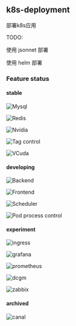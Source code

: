 ## k8s-deployment

部署k8s应用

TODO:

使用 jsonnet 部署

使用 helm 部署

### Feature status

#### stable

![Mysql](https://img.shields.io/badge/mysql-stable-brightgreen)

![Redis](https://img.shields.io/badge/redis-stable-brightgreen)

![Nvidia](https://img.shields.io/badge/nvidia_device_plugin-stable-brightgreen)

![Tag control](https://img.shields.io/badge/tag_control-stable-brightgreen)

![VCuda](https://img.shields.io/badge/vcuda_libs-stable-brightgreen)

#### developing

![Backend](https://img.shields.io/badge/k8s_backend-developing-blue)

![Frontend](https://img.shields.io/badge/k8s_frontend-developing-blue)

![Scheduler](https://img.shields.io/badge/k8s_scheduler-developing-blue)

![Pod process control](https://img.shields.io/badge/pod_process_control-developing-blue)

#### experiment

![ingress](https://img.shields.io/badge/ingress-experiment-9cf)

![grafana](https://img.shields.io/badge/k8s_grafana-experiment-9cf)

![prometheus](https://img.shields.io/badge/k8s_prometheus-experiment-9cf)

![dcgm](https://img.shields.io/badge/dcgm-experiment-9cf)

![zabbix](https://img.shields.io/badge/zabbix-experiment-9cf)

#### archived

![canal](https://img.shields.io/badge/canal-inactive-inactive)

